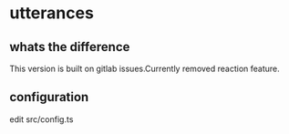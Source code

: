 # utterances

## whats the difference

This version is built on gitlab issues.Currently removed reaction feature.

## configuration
edit src/config.ts
